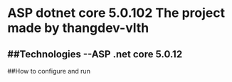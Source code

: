# ASP dotnet core 5.0.102 The project made by thangdev-vlth
##Technologies
--ASP .net core 5.0.12
--
##How to configure and run
